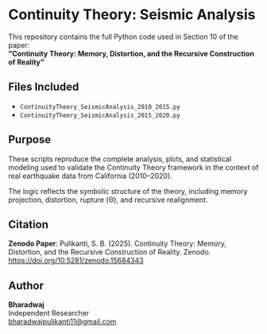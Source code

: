 # Continuity Theory: Seismic Analysis

This repository contains the full Python code used in Section 10 of the paper:  
**"Continuity Theory: Memory, Distortion, and the Recursive Construction of Reality"**

## Files Included

- `ContinuityTheory_SeismicAnalysis_2010_2015.py`
- `ContinuityTheory_SeismicAnalysis_2015_2020.py`

## Purpose

These scripts reproduce the complete analysis, plots, and statistical modeling used to validate the Continuity Theory framework in the context of real earthquake data from California (2010–2020).

The logic reflects the symbolic structure of the theory, including memory projection, distortion, rupture (Θ), and recursive realignment.

## Citation

**Zenodo Paper**: Pulikanti, S. B. (2025). Continuity Theory: Memory, Distortion, and the Recursive Construction of Reality. Zenodo. https://doi.org/10.5281/zenodo.15684343

## Author

**Bharadwaj**  
Independent Researcher  
bharadwajpulikanti11@gmail.com
